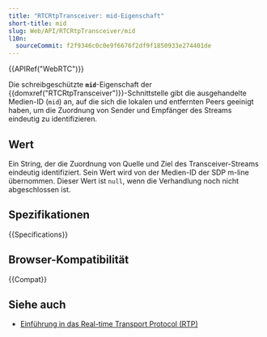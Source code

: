 ```yaml
---
title: "RTCRtpTransceiver: mid-Eigenschaft"
short-title: mid
slug: Web/API/RTCRtpTransceiver/mid
l10n:
  sourceCommit: f2f9346c0c0e9f6676f2df9f1850933e274401de
---
```


{{APIRef("WebRTC")}}

Die schreibgeschützte **`mid`**-Eigenschaft der {{domxref("RTCRtpTransceiver")}}-Schnittstelle gibt die ausgehandelte Medien-ID (`mid`) an, auf die sich die lokalen und entfernten Peers geeinigt haben, um die Zuordnung von Sender und Empfänger des Streams eindeutig zu identifizieren.

## Wert

Ein String, der die Zuordnung von Quelle und Ziel des Transceiver-Streams eindeutig identifiziert. Sein Wert wird von der Medien-ID der SDP m-line übernommen. Dieser Wert ist `null`, wenn die Verhandlung noch nicht abgeschlossen ist.

## Spezifikationen

{{Specifications}}

## Browser-Kompatibilität

{{Compat}}

## Siehe auch

- [Einführung in das Real-time Transport Protocol (RTP)](/de/docs/Web/API/WebRTC_API/Intro_to_RTP)
